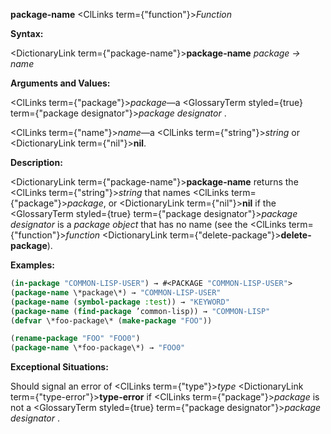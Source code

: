 **package-name** <ClLinks  term={"function"}><i>Function</i></ClLinks> 



**Syntax:** 



<DictionaryLink  term={"package-name"}><b>package-name</b></DictionaryLink> *package → name* 



**Arguments and Values:** 



<ClLinks  term={"package"}><i>package</i></ClLinks>—a <GlossaryTerm styled={true} term={"package designator"}><i>package designator</i></GlossaryTerm> . 



<ClLinks  term={"name"}><i>name</i></ClLinks>—a <ClLinks  term={"string"}><i>string</i></ClLinks> or <DictionaryLink  term={"nil"}><b>nil</b></DictionaryLink>. 



**Description:** 



<DictionaryLink  term={"package-name"}><b>package-name</b></DictionaryLink> returns the <ClLinks  term={"string"}><i>string</i></ClLinks> that names <ClLinks  term={"package"}><i>package</i></ClLinks>, or <DictionaryLink  term={"nil"}><b>nil</b></DictionaryLink> if the <GlossaryTerm styled={true} term={"package designator"}><i>package designator</i></GlossaryTerm> is a *package object* that has no name (see the <ClLinks  term={"function"}><i>function</i></ClLinks> <DictionaryLink  term={"delete-package"}><b>delete-package</b></DictionaryLink>). 



**Examples:**
```lisp
(in-package "COMMON-LISP-USER") → #<PACKAGE "COMMON-LISP-USER"> 
(package-name \*package\*) → "COMMON-LISP-USER" 
(package-name (symbol-package :test)) → "KEYWORD" 
(package-name (find-package ’common-lisp)) → "COMMON-LISP" 
(defvar \*foo-package\* (make-package "FOO")) 

(rename-package "FOO" "FOO0") 
(package-name \*foo-package\*) → "FOO0" 
```
**Exceptional Situations:** 



Should signal an error of <ClLinks  term={"type"}><i>type</i></ClLinks> <DictionaryLink  term={"type-error"}><b>type-error</b></DictionaryLink> if <ClLinks  term={"package"}><i>package</i></ClLinks> is not a <GlossaryTerm styled={true} term={"package designator"}><i>package designator</i></GlossaryTerm> . 



